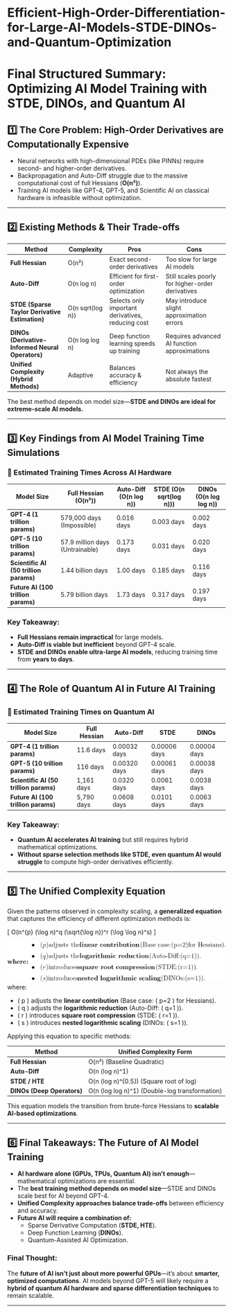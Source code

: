 # Efficient-High-Order-Differentiation-for-Large-AI-Models-STDE-DINOs-and-Quantum-Optimization

# Final Structured Summary: Optimizing AI Model Training with STDE, DINOs, and Quantum AI

## 1️⃣ The Core Problem: High-Order Derivatives are Computationally Expensive
- Neural networks with high-dimensional PDEs (like PINNs) require second- and higher-order derivatives.
- Backpropagation and Auto-Diff struggle due to the massive computational cost of full Hessians (**O(n²)**).
- Training AI models like GPT-4, GPT-5, and Scientific AI on classical hardware is infeasible without optimization.

---

## 2️⃣ Existing Methods & Their Trade-offs

| **Method** | **Complexity** | **Pros** | **Cons** |
|------------|--------------|------------------|------------------|
| **Full Hessian** | O(n²) | Exact second-order derivatives | Too slow for large AI models |
| **Auto-Diff** | O(n log n) | Efficient for first-order optimization | Still scales poorly for higher-order derivatives |
| **STDE (Sparse Taylor Derivative Estimation)** | O(n sqrt(log n)) | Selects only important derivatives, reducing cost | May introduce slight approximation errors |
| **DINOs (Derivative-Informed Neural Operators)** | O(n log log n) | Deep function learning speeds up training | Requires advanced AI function approximations |
| **Unified Complexity (Hybrid Methods)** | Adaptive | Balances accuracy & efficiency | Not always the absolute fastest |

The best method depends on model size—**STDE and DINOs are ideal for extreme-scale AI models.**

---

## 3️⃣ Key Findings from AI Model Training Time Simulations

### 📌 Estimated Training Times Across AI Hardware

| **Model Size** | **Full Hessian (O(n²))** | **Auto-Diff (O(n log n))** | **STDE (O(n sqrt(log n)))** | **DINOs (O(n log log n))** |
|---------------|--------------------------|---------------------------|----------------------------|----------------------------|
| **GPT-4 (1 trillion params)** | 579,000 days (Impossible) | 0.016 days | 0.003 days | 0.002 days |
| **GPT-5 (10 trillion params)** | 57.9 million days (Untrainable) | 0.173 days | 0.031 days | 0.020 days |
| **Scientific AI (50 trillion params)** | 1.44 billion days | 1.00 days | 0.185 days | 0.116 days |
| **Future AI (100 trillion params)** | 5.79 billion days | 1.73 days | 0.317 days | 0.197 days |

### **Key Takeaway:**
- **Full Hessians remain impractical** for large models.
- **Auto-Diff is viable but inefficient** beyond GPT-4 scale.
- **STDE and DINOs enable ultra-large AI models**, reducing training time from **years to days**.

---

## 4️⃣ The Role of Quantum AI in Future AI Training

### 📌 Estimated Training Times on Quantum AI

| **Model Size** | **Full Hessian** | **Auto-Diff** | **STDE** | **DINOs** |
|---------------|------------------|--------------|----------|----------|
| **GPT-4 (1 trillion params)** | 11.6 days | 0.00032 days | 0.00006 days | 0.00004 days |
| **GPT-5 (10 trillion params)** | 116 days | 0.00320 days | 0.00061 days | 0.00038 days |
| **Scientific AI (50 trillion params)** | 1,161 days | 0.0320 days | 0.0061 days | 0.0038 days |
| **Future AI (100 trillion params)** | 5,790 days | 0.0608 days | 0.0101 days | 0.0063 days |

### **Key Takeaway:**
- **Quantum AI accelerates AI training** but still requires hybrid mathematical optimizations.
- **Without sparse selection methods like STDE, even quantum AI would struggle** to compute high-order derivatives efficiently.

---

## 5️⃣ The Unified Complexity Equation

Given the patterns observed in complexity scaling, a **generalized equation** that captures the efficiency of different optimization methods is:

\[
O(n^{p} (\log n)^q (\sqrt{\log n})^r (\log \log n)^s)
\]

![Equation](https://github.com/eesb99/Efficient-High-Order-Differentiation-for-Large-AI-Models-STDE-DINOs-and-Quantum-Optimization/blob/main/CodeCogsEqn.png)
where:
- \( p \) adjusts the **linear contribution** (Base case: \( p=2 \) for Hessians).
- \( q \) adjusts the **logarithmic reduction** (Auto-Diff: \( q=1 \)).
- \( r \) introduces **square root compression** (STDE: \( r=1 \)).
- \( s \) introduces **nested logarithmic scaling** (DINOs: \( s=1 \)).

Applying this equation to specific methods:

| **Method** | **Unified Complexity Form** |
|------------|--------------------------|
| **Full Hessian** | O(n²) (Baseline Quadratic) |
| **Auto-Diff** | O(n (log n)^1) |
| **STDE / HTE** | O(n (log n)^{0.5}) (Square root of log) |
| **DINOs (Deep Operators)** | O(n (log log n)^1) (Double-log transformation) |

This equation models the transition from brute-force Hessians to **scalable AI-based optimizations**.

---

## 6️⃣ Final Takeaways: The Future of AI Model Training
- **AI hardware alone (GPUs, TPUs, Quantum AI) isn’t enough**—mathematical optimizations are essential.
- The **best training method depends on model size**—STDE and DINOs scale best for AI beyond GPT-4.
- **Unified Complexity approaches balance trade-offs** between efficiency and accuracy.
- **Future AI will require a combination of:**
   - Sparse Derivative Computation (**STDE, HTE**).
   - Deep Function Learning (**DINOs**).
   - Quantum-Assisted AI Optimization.

### **Final Thought:**
The **future of AI isn’t just about more powerful GPUs**—it’s about **smarter, optimized computations**.
AI models beyond GPT-5 will likely require a **hybrid of quantum AI hardware and sparse differentiation techniques** to remain scalable.

---

